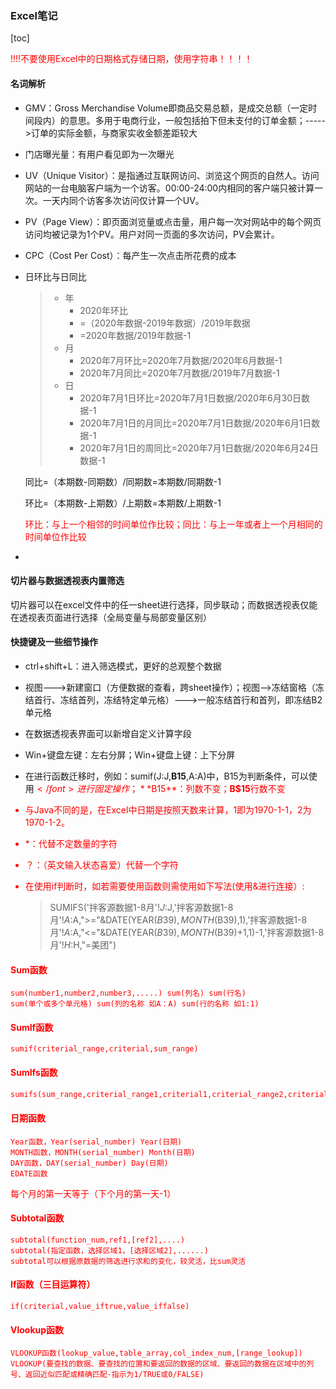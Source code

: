 ### Excel笔记

[toc]

<font color=red>!!!!不要使用Excel中的日期格式存储日期，使用字符串！！！！</font>

#### 名词解析

- GMV：Gross Merchandise Volume即商品交易总额，是成交总额（一定时间段内）的意思。多用于电商行业，一般包括拍下但未支付的订单金额；----->订单的实际金额，与商家实收金额差距较大

- 门店曝光量：有用户看见即为一次曝光

- UV（Unique Visitor）：是指通过互联网访问、浏览这个网页的自然人。访问网站的一台电脑客户端为一个访客。00:00-24:00内相同的客户端只被计算一次。一天内同个访客多次访问仅计算一个UV。

- PV（Page View）：即页面浏览量或点击量，用户每一次对网站中的每个网页访问均被记录为1个PV。用户对同一页面的多次访问，PV会累计。

- CPC（Cost Per Cost）：每产生一次点击所花费的成本

- 日环比与日同比

  > - 年
  >   - 2020年环比
  >   - =（2020年数据-2019年数据）/2019年数据
  >   - =2020年数据/2019年数据-1
  > - 月
  >   - 2020年7月环比=2020年7月数据/2020年6月数据-1
  >   - 2020年7月同比=2020年7月数据/2019年7月数据-1
  > - 日
  >   - 2020年7月1日环比=2020年7月1日数据/2020年6月30日数据-1
  >   - 2020年7月1日的月同比=2020年7月1日数据/2020年6月1日数据-1
  >   - 2020年7月1日的周同比=2020年7月1日数据/2020年6月24日数据-1

  同比=（本期数-同期数）/同期数=本期数/同期数-1

  环比=（本期数-上期数）/上期数=本期数/上期数-1

  <font color=red>环比：与上一个相邻的时间单位作比较；同比：与上一年或者上一个月相同的时间单位作比较</font>

- 

#### 切片器与数据透视表内置筛选

切片器可以在excel文件中的任一sheet进行选择，同步联动；而数据透视表仅能在透视表页面进行选择（全局变量与局部变量区别）

#### 快捷键及一些细节操作

- ctrl+shift+L：进入筛选模式，更好的总观整个数据

- 视图--->新建窗口（方便数据的查看，跨sheet操作）；视图-->冻结窗格（冻结首行、冻结首列，冻结特定单元格）--->一般冻结首行和首列，即冻结B2单元格

- 在数据透视表界面可以新增自定义计算字段

- Win+键盘左键：左右分屏；Win+键盘上键：上下分屏

- 在进行函数迁移时，例如：sumif(J:J,**B15**,A:A)中，B15为判断条件，可以使用<font color=red>$</font>进行固定操作；**$B15**：列数不变；**B$15**行数不变

- 与Java不同的是，在Excel中日期是按照天数来计算，1即为1970-1-1，2为1970-1-2。

- *：代替不定数量的字符

- <font color=red>？</font>：（英文输入状态喜爱）代替一个字符

- <font color=red>在使用if判断时，如若需要使用函数则需使用如下写法(使用&进行连接）:</font>

  >SUMIFS('拌客源数据1-8月'!$J:$J,'拌客源数据1-8月'!$A:$A,">="&DATE(YEAR($B39),MONTH($B39),1),'拌客源数据1-8月'!$A:$A,"<="&DATE(YEAR($B39),MONTH($B39)+1,1)-1,'拌客源数据1-8月'!$H:$H,"=美团")

#### Sum函数

```
sum(number1,number2,number3,.....) sum(列名) sum(行名)
sum(单个或多个单元格) sum(列的名称 如A：A) sum(行的名称 如1:1)
```

#### SumIf函数

```
sumif(criterial_range,criterial,sum_range)
```

#### SumIfs函数

```e
sumifs(sum_range,criterial_range1,criterial1,criterial_range2,criterial2,.....)
```

#### 日期函数

```
Year函数，Year(serial_number) Year(日期)
MONTH函数，MONTH(serial_number) Month(日期)
DAY函数，DAY(serial_number) Day(日期)
EDATE函数
```

每个月的第一天等于（下个月的第一天-1）

#### Subtotal函数

```
subtotal(function_num,ref1,[ref2],....)
subtotal(指定函数，选择区域1，[选择区域2],......)
subtotal可以根据原数据的筛选进行求和的变化，较灵活，比sum灵活
```

#### If函数（三目运算符）

```
if(criterial,value_iftrue,value_iffalse)
```

#### Vlookup函数

```
VLOOKUP函数(lookup_value,table_array,col_index_num,[range_lookup])
VLOOKUP(要查找的数据、要查找的位置和要返回的数据的区域、要返回的数据在区域中的列号、返回近似匹配或精确匹配-指示为1/TRUE或0/FALSE)
```

